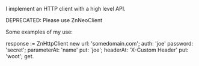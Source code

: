 I implement an HTTP client with a high level API.

DEPRECATED: Please use ZnNeoClient

Some examples of my use:

response := ZnHttpClient new
	url: 'somedomain.com';
	auth: 'joe' password: 'secret';
	parameterAt: 'name' put: 'joe';
	headerAt: 'X-Custom Header' put: 'woot';
	get.
	 